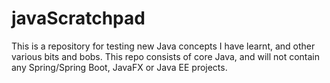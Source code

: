 # javaScratchpad

This is a repository for testing new Java concepts I have learnt, and other various bits and bobs. This repo consists of core Java, and will not contain
any Spring/Spring Boot, JavaFX or Java EE projects.
